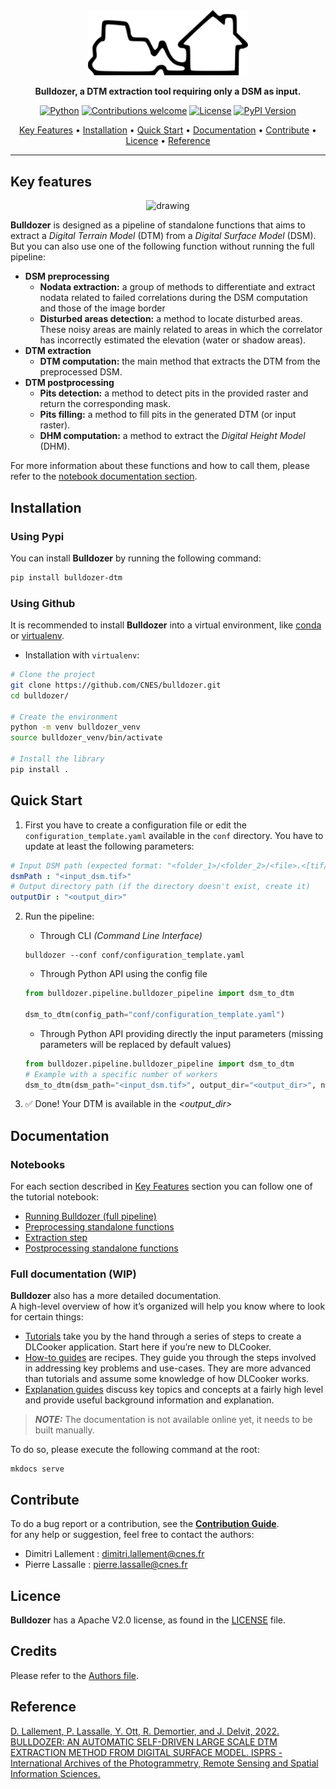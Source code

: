 <div align="center">
    <img src="docs/source/images/bulldozer_logo.png" width=256
    >

**Bulldozer, a DTM extraction tool requiring only a DSM as input.**

[![Python](https://img.shields.io/badge/python-v3.8+-blue.svg)](https://www.python.org/downloads/release/python-380/)
[![Contributions welcome](https://img.shields.io/badge/contributions-welcome-orange.svg)](CONTRIBUTING.md)
[![License](https://img.shields.io/badge/License-Apache%202.0-blue.svg)](https://opensource.org/licenses/Apache-2.0)
[![PyPI Version](https://img.shields.io/pypi/v/bulldozer-dtm?color=%2334D058&label=pypi%20package)](https://pypi.org/project/bulldozer-dtm/)


<p align="center">
  <a href="#key-features">Key Features</a> •
  <a href="#installation">Installation</a> •  
  <a href="#quick-start">Quick Start</a> •
  <a href="#documentation">Documentation</a> •
  <a href="#contribute">Contribute</a> •
  <a href="#licence">Licence</a> •
  <a href="#reference">Reference</a>
</p>

</div>

---

## Key features

<div align="center">
<img src="docs/source/images/result_overview.gif" alt="drawing" width="400"/>
</div>

**Bulldozer** is designed as a pipeline of standalone functions that aims to extract a *Digital Terrain Model* (DTM) from a *Digital Surface Model* (DSM).  
But you can also use one of the following function without running the full pipeline:
* **DSM preprocessing**
    * **Nodata extraction:** a group of methods to differentiate and extract nodata related to failed correlations during the DSM computation and those of the image border
    * **Disturbed areas detection:** a method to locate disturbed areas. These noisy areas are mainly related to areas in which the correlator has incorrectly estimated the elevation (water or shadow areas).
* **DTM extraction**
    * **DTM computation:** the main method that extracts the DTM from the preprocessed DSM.
* **DTM postprocessing**
    * **Pits detection:** a method to detect pits in the provided raster and return the corresponding mask.
    * **Pits filling:** a method to fill pits in the generated DTM (or input raster).
    * **DHM computation:** a method to extract the *Digital Height Model* (DHM).

For more information about these functions and how to call them, please refer to the <a href="#notebooks">notebook documentation section</a>.

## Installation

### Using Pypi
You can install **Bulldozer** by running the following command:
```sh
pip install bulldozer-dtm
```
### Using Github

It is recommended to install **Bulldozer** into a virtual environment, like [conda](https://docs.conda.io/en/latest/) or [virtualenv](https://virtualenv.pypa.io/en/latest/).

* Installation with `virtualenv`:

```sh
# Clone the project
git clone https://github.com/CNES/bulldozer.git
cd bulldozer/

# Create the environment
python -m venv bulldozer_venv
source bulldozer_venv/bin/activate

# Install the library
pip install .
```
## Quick Start

1. First you have to create a configuration file or edit the `configuration_template.yaml` available in the `conf` directory. You have to update at least the following parameters:
```yaml
# Input DSM path (expected format: "<folder_1>/<folder_2>/<file>.<[tif/tiff]>")
dsmPath : "<input_dsm.tif>"
# Output directory path (if the directory doesn't exist, create it)
outputDir : "<output_dir>"
```
2. Run the pipeline:
   * Through CLI *(Command Line Interface)*
   ```console
   bulldozer --conf conf/configuration_template.yaml
   ```
   * Through Python API using the config file
   ```python
   from bulldozer.pipeline.bulldozer_pipeline import dsm_to_dtm

   dsm_to_dtm(config_path="conf/configuration_template.yaml")
   ```
   * Through Python API providing directly the input parameters (missing parameters will be replaced by default values)
   ```python
   from bulldozer.pipeline.bulldozer_pipeline import dsm_to_dtm
   # Example with a specific number of workers
   dsm_to_dtm(dsm_path="<input_dsm.tif>", output_dir="<output_dir>", nb_max_workers=16)
   ```

3. ✅ Done! Your DTM is available in the *<output_dir>*

## Documentation

### Notebooks

For each section described in <a href="#key-features">Key Features</a> section you can follow one of the tutorial notebook:
* [Running Bulldozer (full pipeline)](docs/notebooks/0_bulldozer_pipeline.ipynb)
* [Preprocessing standalone functions](docs/notebooks/1_preprocess.ipynb)
* [Extraction step](docs/notebooks/2_DTM_extraction.ipynb)
* [Postprocessing standalone functions](docs/notebooks/3_postprocess.ipynb)

### Full documentation (WIP)
**Bulldozer** also has a more detailed documentation.  
A high-level overview of how it’s organized will help you know where to look for certain things:

* [Tutorials](docs/tutorials/index.md) take you by the hand through a series of steps to create a DLCooker application. Start here if you’re new to DLCooker.
* [How-to guides](docs/how-to/index.md) are recipes. They guide you through the steps involved in addressing key problems and use-cases. They are more advanced than tutorials and assume some knowledge of how DLCooker works.
* [Explanation guides](docs/explanation/index.md) discuss key topics and concepts at a fairly high level and provide useful background information and explanation.

> **_NOTE:_** The documentation is not available online yet, it needs to be built manually.

To do so, please execute the following command at the root:

```console
mkdocs serve
```

## Contribute

To do a bug report or a contribution, see the [**Contribution Guide**](CONTRIBUTING.md).  
for any help or suggestion, feel free to contact the authors:

- Dimitri Lallement : dimitri.lallement@cnes.fr
- Pierre Lassalle : pierre.lassalle@cnes.fr
## Licence

**Bulldozer** has a Apache V2.0 license, as found in the [LICENSE](LICENSE) file.

## Credits

Please refer to the [Authors file](AUTHORS.md).

## Reference

 [D. Lallement, P. Lassalle, Y. Ott, R. Demortier, and J. Delvit, 2022. BULLDOZER: AN AUTOMATIC SELF-DRIVEN LARGE SCALE DTM EXTRACTION METHOD FROM DIGITAL SURFACE MODEL. ISPRS - International Archives of the Photogrammetry, Remote Sensing and Spatial Information Sciences.](https://www.int-arch-photogramm-remote-sens-spatial-inf-sci.net/XLIII-B2-2022/409/2022/)